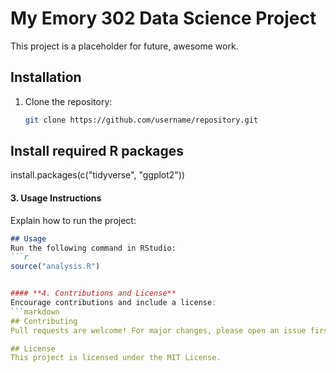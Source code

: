 # My Emory 302 Data Science Project
This project is a placeholder for future, awesome work.

## Installation
1. Clone the repository:
   ```bash
   git clone https://github.com/username/repository.git

## Install required R packages
install.packages(c("tidyverse", "ggplot2"))


#### **3. Usage Instructions**
Explain how to run the project:
```markdown
## Usage
Run the following command in RStudio:
```r
source("analysis.R")


#### **4. Contributions and License**
Encourage contributions and include a license:
```markdown
## Contributing
Pull requests are welcome! For major changes, please open an issue first.

## License
This project is licensed under the MIT License.
